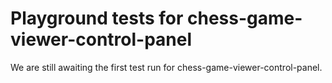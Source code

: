 # Playground tests for chess-game-viewer-control-panel
We are still awaiting the first test run for chess-game-viewer-control-panel.
